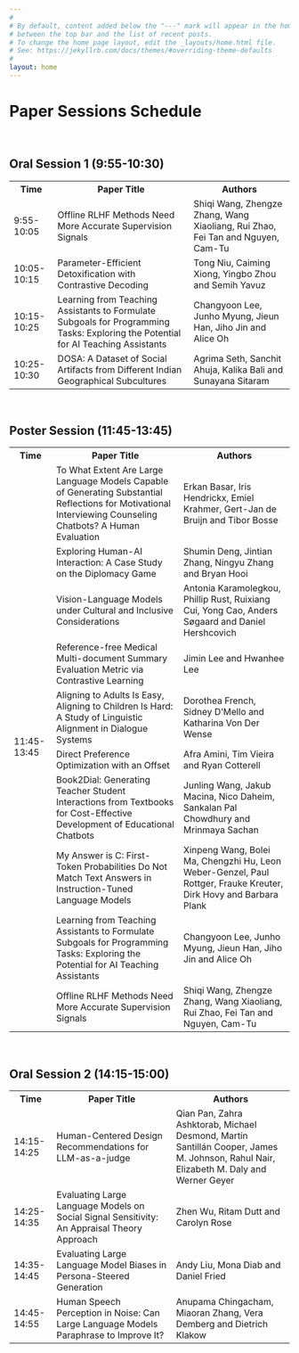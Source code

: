 ```yaml
---
#
# By default, content added below the "---" mark will appear in the home page
# between the top bar and the list of recent posts.
# To change the home page layout, edit the _layouts/home.html file.
# See: https://jekyllrb.com/docs/themes/#overriding-theme-defaults
#
layout: home
---
```


<h1 class="blackpar_title">Paper Sessions Schedule</h1>

<br/>
<h2 class="blackpar_title">Oral Session 1 (9:55-10:30)</h2>

<table>
  <tr>
	<th>Time</th>
	<th>Paper Title</th>
	<th>Authors</th>
  </tr>
  <tr>
	<td>9:55-10:05</td>
	<td>Offline RLHF Methods Need More Accurate Supervision Signals</td>
	<td>Shiqi Wang, Zhengze Zhang, Wang Xiaoliang, Rui Zhao, Fei Tan and Nguyen, Cam-Tu</td>
  </tr>
  <tr>
	<td>10:05-10:15</td>
	<td>Parameter-Efficient Detoxification with Contrastive Decoding</td>
	<td>Tong Niu, Caiming Xiong, Yingbo Zhou and Semih Yavuz</td>
  </tr>
  <tr>
	<td>10:15-10:25</td>
	<td>Learning from Teaching Assistants to Formulate Subgoals for Programming Tasks: Exploring the Potential for AI Teaching Assistants</td>
	<td>Changyoon Lee, Junho Myung, Jieun Han, Jiho Jin and Alice Oh</td>
  </tr>
  <tr>
	<td>10:25-10:30</td>
	<td>DOSA: A Dataset of Social Artifacts from Different Indian Geographical Subcultures</td>
	<td>Agrima Seth, Sanchit Ahuja, Kalika Bali and Sunayana Sitaram</td>
	  </tr>	
</table>

<br/>

<h2 class="blackpar_title">Poster Session (11:45-13:45)</h2>
<table>
  <tr>
 	 <th>Time</th>
	<th>Paper Title</th>
	<th>Authors</th>
  </tr>
  <tr>
	<td rowspan="10">11:45-13:45</td>
	<td>To What Extent Are Large Language Models Capable of Generating Substantial Reflections for Motivational Interviewing Counseling Chatbots? A Human Evaluation</td>
	<td>Erkan Basar, Iris Hendrickx, Emiel Krahmer, Gert-Jan de Bruijn and Tibor Bosse</td>
	  </tr>
  <tr>
	<td>Exploring Human-AI Interaction: A Case Study on the Diplomacy Game</td>
	<td>Shumin Deng, Jintian Zhang, Ningyu Zhang and Bryan Hooi</td>
  </tr>
  <tr>
	<td>Vision-Language Models under Cultural and Inclusive Considerations</td>
	<td>Antonia Karamolegkou, Phillip Rust, Ruixiang Cui, Yong Cao, Anders Søgaard and Daniel Hershcovich</td>
	  </tr>
  <tr>
	<td>Reference-free Medical Multi-document Summary Evaluation Metric via Contrastive Learning</td>
	<td>Jimin Lee and Hwanhee Lee</td>
  </tr>
  <tr>
	<td>Aligning to Adults Is Easy, Aligning to Children Is Hard: A Study of Linguistic Alignment in Dialogue Systems</td>
	<td>Dorothea French, Sidney D’Mello and Katharina Von Der Wense</td>
  </tr>
  <tr>
	<td>Direct Preference Optimization with an Offset</td>
	<td>Afra Amini, Tim Vieira and Ryan Cotterell</td>
  </tr>
  <tr>
	<td>Book2Dial: Generating Teacher Student Interactions from Textbooks for Cost-Effective Development of Educational Chatbots</td>
	<td>Junling Wang, Jakub Macina, Nico Daheim, Sankalan Pal Chowdhury and Mrinmaya Sachan</td>
  </tr>
  <tr>
	<td>My Answer is C: First-Token Probabilities Do Not Match Text Answers in Instruction-Tuned Language Models</td>
	<td>Xinpeng Wang, Bolei Ma, Chengzhi Hu, Leon Weber-Genzel, Paul Rottger, Frauke Kreuter, Dirk Hovy and Barbara Plank</td>
  </tr>
  <tr>
  <td>Learning from Teaching Assistants to Formulate Subgoals for Programming Tasks: Exploring the Potential for AI Teaching Assistants</td>
	<td>Changyoon Lee, Junho Myung, Jieun Han, Jiho Jin and Alice Oh</td>
  </tr>
  <tr>
  <td>Offline RLHF Methods Need More Accurate Supervision Signals</td>
	<td>Shiqi Wang, Zhengze Zhang, Wang Xiaoliang, Rui Zhao, Fei Tan and Nguyen, Cam-Tu</td>
	  </tr>
</table>

<br/>

<h2 class="blackpar_title">Oral Session 2 (14:15-15:00)</h2>

<table>
  <tr>
	<th>Time</th>
	<th>Paper Title</th>
	<th>Authors</th>
  </tr>
  <tr>
	<td>14:15-14:25</td>
	<td>Human-Centered Design Recommendations for LLM-as-a-judge</td>
	<td>Qian Pan, Zahra Ashktorab, Michael Desmond, Martín Santillán Cooper, James M. Johnson, Rahul Nair, Elizabeth M. Daly and Werner Geyer</td>
  </tr>
  <tr>
	<td>14:25-14:35</td>
	<td>Evaluating Large Language Models on Social Signal Sensitivity: An Appraisal Theory Approach</td>
	<td>Zhen Wu, Ritam Dutt and Carolyn Rose</td>
	  </tr>
  <tr>
	<td>14:35-14:45</td>
	<td>Evaluating Large Language Model Biases in Persona-Steered Generation</td>
	<td>Andy Liu, Mona Diab and Daniel Fried</td>
  </tr>
  <tr>
	<td>14:45-14:55</td>
	<td>Human Speech Perception in Noise: Can Large Language Models Paraphrase to Improve It?</td>
	<td>Anupama Chingacham, Miaoran Zhang, Vera Demberg and Dietrich Klakow</td>
	</tr>
</table>
